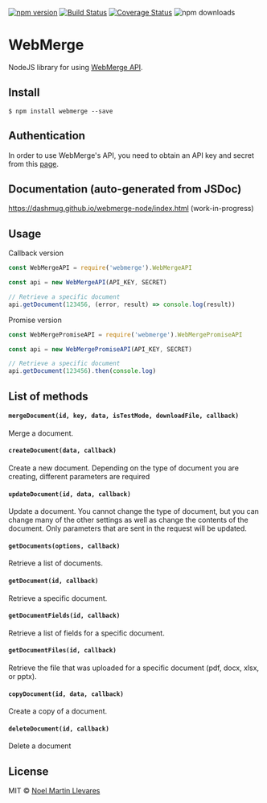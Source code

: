 [![npm version](https://badge.fury.io/js/webmerge.svg)](https://badge.fury.io/js/webmerge)
[![Build Status](https://travis-ci.org/dashmug/webmerge-node.svg?branch=master)](https://travis-ci.org/dashmug/webmerge-node) 
[![Coverage Status](https://coveralls.io/repos/github/dashmug/webmerge-node/badge.svg?branch=master)](https://coveralls.io/github/dashmug/webmerge-node?branch=master)
![npm downloads](https://david-dm.org/dashmug/webmerge-node.svg)

WebMerge 
========

NodeJS library for using [WebMerge API](https://www.webmerge.me/developers).


Install
-------

    $ npm install webmerge --save


Authentication
--------------

In order to use WebMerge's API, you need to obtain an API key and secret from this 
[page](https://www.webmerge.me/manage/account?page=api).


Documentation (auto-generated from JSDoc)
-----------------------------------------

https://dashmug.github.io/webmerge-node/index.html (work-in-progress)


Usage
-----

Callback version
```js
const WebMergeAPI = require('webmerge').WebMergeAPI

const api = new WebMergeAPI(API_KEY, SECRET)

// Retrieve a specific document
api.getDocument(123456, (error, result) => console.log(result))
```

Promise version
```js
const WebMergePromiseAPI = require('webmerge').WebMergePromiseAPI

const api = new WebMergePromiseAPI(API_KEY, SECRET)

// Retrieve a specific document
api.getDocument(123456).then(console.log)
```

List of methods
---------------

#### `mergeDocument(id, key, data, isTestMode, downloadFile, callback)`

Merge a document.

#### `createDocument(data, callback)`

Create a new document. Depending on the type of document you are creating, different parameters are required

#### `updateDocument(id, data, callback)`
     
Update a document. You cannot change the type of document, but you can change many of the other settings as well as 
change the contents of the document. Only parameters that are sent in the request will be updated.

#### `getDocuments(options, callback)`

Retrieve a list of documents.

#### `getDocument(id, callback)`

Retrieve a specific document.

#### `getDocumentFields(id, callback)`

Retrieve a list of fields for a specific document.

#### `getDocumentFiles(id, callback)`

Retrieve the file that was uploaded for a specific document (pdf, docx, xlsx, or pptx).

#### `copyDocument(id, data, callback)`

Create a copy of a document.

#### `deleteDocument(id, callback)`

Delete a document

License
-------
MIT © [Noel Martin Llevares](https://github.com/dashmug)
